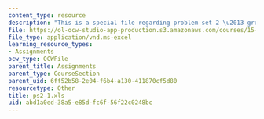 ```yaml
---
content_type: resource
description: "This is a special file regarding problem set 2 \u2013 group 1."
file: https://ol-ocw-studio-app-production.s3.amazonaws.com/courses/15-053-optimization-methods-in-management-science-spring-2013/abd1a0ed38a5e85dfc6f56f22c0248bc_ps2-1.xls
file_type: application/vnd.ms-excel
learning_resource_types:
- Assignments
ocw_type: OCWFile
parent_title: Assignments
parent_type: CourseSection
parent_uid: 6ff52b58-2e04-f6b4-a130-411870cf5d80
resourcetype: Other
title: ps2-1.xls
uid: abd1a0ed-38a5-e85d-fc6f-56f22c0248bc
---
```

